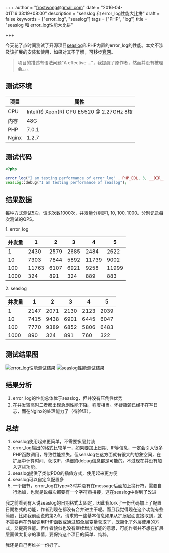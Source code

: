 +++
author = "frostwong@gmail.com"
date = "2016-04-01T16:33:19+08:00"
description = "seaslog 和 error_log性能大比拼"
draft = false
keywords = ["error_log", "seaslog"]
tags = ["PHP", "log"]
title = "seaslog 和 error_log性能大比拼"

+++

今天花了点时间测试了开源项目[seaslog](http://neeke.github.io/SeasLog/)和PHP内置的error_log的性能。本文不涉及该扩展的安装和使用，如果对其不了解，可移步[官网](http://neeke.github.io/SeasLog/)。

> 项目的描述有语法问题"A effective ..."，我提醒了原作者，然而并没有被理会。。。

## 测试环境

项目 | 属性 
---|---
CPU | Intel(R) Xeon(R) CPU  E5520  @ 2.27GHz 8核
内存 | 48G
PHP | 7.0.1
Nginx | 1.2.7

## 测试代码

```php
<?php

error_log("I am testing performance of error_log" . PHP_EOL, 3, __DIR__ . '/error_log.log');
SeasLog::debug("I am testing performance of seaslog");
```

## 结果数据

每种方式测试5次，请求次数1000次，并发量分别是1, 10, 100, 1000。分别记录每次测试的QPS。

1\. error_log

并发量     |        1    |    2     |    3     |    4    |    5
---|---|---|---|---|---|
1 | 2430   |2579    |2685    |2484    |2622
10              | 7303    |7844    | 5892    | 11739   | 9002
100             | 11763   | 6107   | 6921    | 9258    | 11999
1000            | 324     | 891    | 324     | 889     | 883

2\. seaslog

并发量     |        1    |    2     |    3     |    4    |    5
---|---|---|---|---|---|
1               | 2147 |   2071  |  2130   | 2123    | 2039
10              | 7415 |   9438    | 6901    | 6445    | 6047
100             | 7770 |  9389    | 6852    | 5806    | 6483
1000            | 890  |  324     | 891     | 760     |322

## 测试结果图

![error_log性能测试结果](http://7xn2pe.com1.z0.glb.clouddn.com/errorlog.png)
![seaslog性能测试结果](http://7xn2pe.com1.z0.glb.clouddn.com/seaslog.png)

## 结果分析

1. error_log的性能总体优于seaslog，但并没有压倒性优势
2. 在并发较高时二者都出现急剧性能下降，程度相当。怀疑瓶颈已经不在写日志，而在Nginx的处理能力了（待验证）。

## 总结

1. seaslog使用起来更简单，不需要多层封装
2. error_log输出的格式比较单一，如果要加上日期、IP等信息，一定会引入很多PHP函数调用，导致性能损失。但seaslog在这方面就有很大的想象空间，在扩展中计算时间、获取IP、详细的debug信息都是可能的。不过现在并没有加入这些功能。
3. seaslog提供了类似PDO的插值方式，使用起来更方便
4. seaslog可以自定义配置多
5. 一个细节，error_log在type=3时并没有在message后面加上换行符，需要自行添加，也就是说每次都要有一个字符串拼接，这在seaslog中得到了改进

我之前看到有人说seaslog的日期格式太固定，因此我fork了一份代码加上了配置日期格式的功能，作者到现在都没有合并进主干呢。而且我觉得现在这个功能有些简陋，比如我前面说的第2点，请求的一些基本信息如果从扩展层面直接取到，就不需要再在外层调用PHP函数或通过超全局变量获取了，既简化了外层使用的方式，又提高性能。但作者貌似也没有继续增加功能的意思，可能作者并不想在扩展层面做太复杂的事情，要保持这个项目的简单、纯粹。

我还是自己再维护一份好了。



